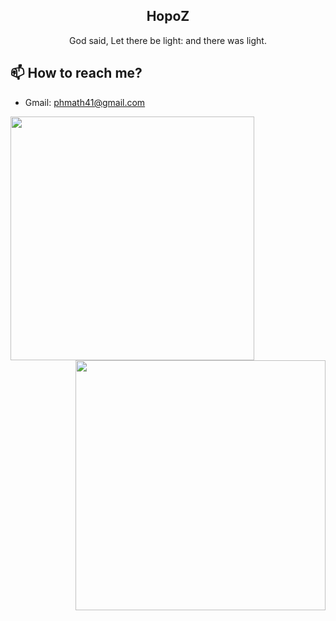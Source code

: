 <p align="center">
 <!-- <img width="100px" src="https://avatars.githubusercontent.com/u/98585204?v=4" align="center" alt="HopoZ" /> -->
 <h2 align="center">HopoZ</h2>
 <p align="center">God said, Let there be light: and there was light. </p>
</p>

<!-- <h3 align="center">📈Profile Views</h3> -->
<p align="center">
  <!-- <img width="500" src="https://profile-counter.glitch.me/HopoZ/count.svg"> -->
</p>

## 📫 How to reach me?

- Gmail: phmath41@gmail.com

<img alt="" align="left" width="390px" src="https://gist.githubusercontent.com/HopoZ/7ed8091291868154e42868debc5e873f/raw/metrics.svg">

<img alt="" align="right" width="400px" src="https://gist.githubusercontent.com/HopoZ/7ed8091291868154e42868debc5e873f/raw/metrics.additional.svg">

